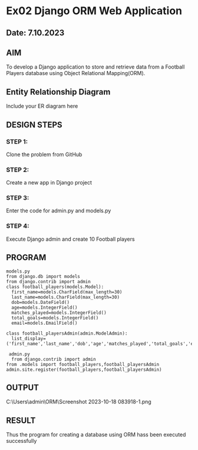 # Ex02 Django ORM Web Application
## Date: 7.10.2023

## AIM
To develop a Django application to store and retrieve data from a Football Players database using Object Relational Mapping(ORM).

## Entity Relationship Diagram

Include your ER diagram here

## DESIGN STEPS

### STEP 1:
Clone the problem from GitHub

### STEP 2:
Create a new app in Django project

### STEP 3:
Enter the code for admin.py and models.py

### STEP 4:
Execute Django admin and create 10 Football players

## PROGRAM
```
models.py
from django.db import models
from django.contrib import admin
class football_players(models.Model):
  first_name=models.CharField(max_length=30)
  last_name=models.CharField(max_length=30)
  dob=models.DateField()
  age=models.IntegerField()
  matches_played=models.IntegerField()
  total_goals=models.IntegerField()
  email=models.EmailField()

class football_playersAdmin(admin.ModelAdmin):
  list_display=('first_name','last_name','dob','age','matches_played','total_goals','email')

 admin.py
  from django.contrib import admin
from .models import football_players,football_playersAdmin
admin.site.register(football_players,football_playersAdmin)
```

## OUTPUT
C:\Users\admin\ORM\Screenshot 2023-10-18 083918-1.png

## RESULT
Thus the program for creating a database using ORM hass been executed successfully
